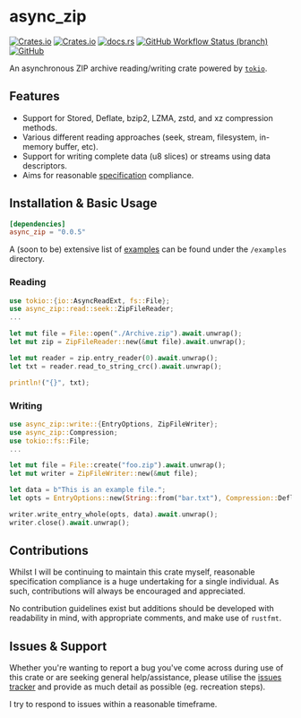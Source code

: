 # async_zip
[![Crates.io](https://img.shields.io/crates/v/async_zip)](https://crates.io/crates/async_zip)
[![Crates.io](https://img.shields.io/crates/d/async_zip)](https://crates.io/crates/async_zip)
[![docs.rs](https://img.shields.io/docsrs/async_zip)](https://docs.rs/async_zip/)
[![GitHub Workflow Status (branch)](https://img.shields.io/github/workflow/status/Majored/rs-async-zip/Rust/main)](https://github.com/Majored/rs-async-zip/actions?query=branch%3Amain)
[![GitHub](https://img.shields.io/github/license/Majored/rs-async-zip)](https://github.com/Majored/rs-async-zip/blob/main/LICENSE)

An asynchronous ZIP archive reading/writing crate powered by [`tokio`](https://crates.io/crates/tokio).

## Features
- Support for Stored, Deflate, bzip2, LZMA, zstd, and xz compression methods.
- Various different reading approaches (seek, stream, filesystem, in-memory buffer, etc).
- Support for writing complete data (u8 slices) or streams using data descriptors.
- Aims for reasonable [specification](https://pkware.cachefly.net/webdocs/casestudies/APPNOTE.TXT) compliance.

## Installation & Basic Usage

```toml
[dependencies]
async_zip = "0.0.5"
```

A (soon to be) extensive list of [examples](https://github.com/Majored/rs-async-zip/tree/main/examples) can be found under the `/examples` directory.

### Reading
```rust
use tokio::{io::AsyncReadExt, fs::File};
use async_zip::read::seek::ZipFileReader;
...

let mut file = File::open("./Archive.zip").await.unwrap();
let mut zip = ZipFileReader::new(&mut file).await.unwrap();

let mut reader = zip.entry_reader(0).await.unwrap();
let txt = reader.read_to_string_crc().await.unwrap();

println!("{}", txt);
```

### Writing
```rust
use async_zip::write::{EntryOptions, ZipFileWriter};
use async_zip::Compression;
use tokio::fs::File;
...

let mut file = File::create("foo.zip").await.unwrap();
let mut writer = ZipFileWriter::new(&mut file);

let data = b"This is an example file.";
let opts = EntryOptions::new(String::from("bar.txt"), Compression::Deflate);

writer.write_entry_whole(opts, data).await.unwrap();
writer.close().await.unwrap();
```

## Contributions
Whilst I will be continuing to maintain this crate myself, reasonable specification compliance is a huge undertaking for a single individual. As such, contributions will always be encouraged and appreciated.

No contribution guidelines exist but additions should be developed with readability in mind, with appropriate comments, and make use of `rustfmt`.

## Issues & Support
Whether you're wanting to report a bug you've come across during use of this crate or are seeking general help/assistance, please utilise the [issues tracker](https://github.com/Majored/rs-async-zip/issues) and provide as much detail as possible (eg. recreation steps).

I try to respond to issues within a reasonable timeframe.
